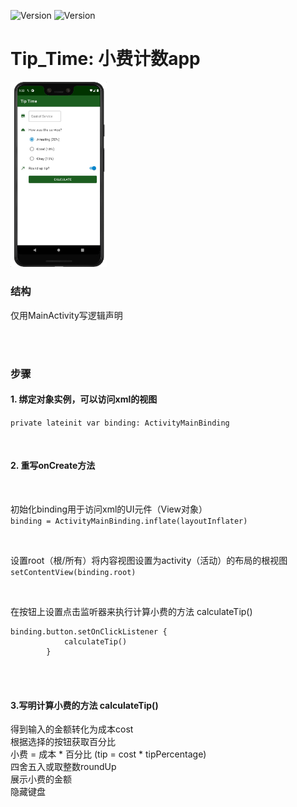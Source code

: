 ![Version](https://img.shields.io/badge/version-1.0.1-yellow)
![Version](https://img.shields.io/badge/milestones-2-brightgreen)


# Tip_Time: 小费计数app

<img src="app/src/main/res/picture/01.jpeg" width="30.5%" height="30.5%">

<br>

### 结构
仅用MainActivity写逻辑声明

<br>
<br>

### 步骤
#### 1. 绑定对象实例，可以访问xml的视图  
`private lateinit var binding: ActivityMainBinding`

<br>

#### 2. 重写onCreate方法

<br>

初始化binding用于访问xml的UI元件（View对象）  
`binding = ActivityMainBinding.inflate(layoutInflater)`

<br>

设置root（根/所有）将内容视图设置为activity（活动）的布局的根视图
`setContentView(binding.root)`

<br>

在按钮上设置点击监听器来执行计算小费的方法 calculateTip()
```
binding.button.setOnClickListener {
            calculateTip()
        }
```
<br>
<br>

#### 3.写明计算小费的方法 calculateTip()  
得到输入的金额转化为成本cost  
根据选择的按钮获取百分比  
小费 = 成本 * 百分比 (tip = cost * tipPercentage)  
四舍五入或取整数roundUp  
展示小费的金额  
隐藏键盘  
